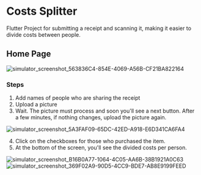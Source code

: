 # Costs Splitter

Flutter Project for submitting a receipt and scanning it, making it easier to divide costs between people.

## Home Page
![simulator_screenshot_563836C4-854E-4069-A56B-CF21BA822164](https://github.com/user-attachments/assets/f43df3bf-1afc-4645-9b54-06bfe666db83)

### Steps
1. Add names of people who are sharing the receipt
2. Upload a picture
3. Wait. The picture must process and soon you'll see a next button. After a few minutes, if nothing changes, upload the picture again.

![simulator_screenshot_5A3FAF09-65DC-42ED-A918-E6D341CA6FA4](https://github.com/user-attachments/assets/f555f974-870b-49fc-912a-ab4eb536ff59)

4. Click on the checkboxes for those who purchased the item.
5. At the bottom of the screen, you'll see the divided costs per person.

![simulator_screenshot_B16B0A77-1064-4C05-AA6B-38B1921A0C63](https://github.com/user-attachments/assets/f73e3f1b-64dd-42da-9ba0-dba13f47b488)
![simulator_screenshot_369F02A9-90D5-4CC9-BDE7-AB8E9199FEED](https://github.com/user-attachments/assets/1c6e9998-b268-41ff-bae9-43c1c06e6c48)
